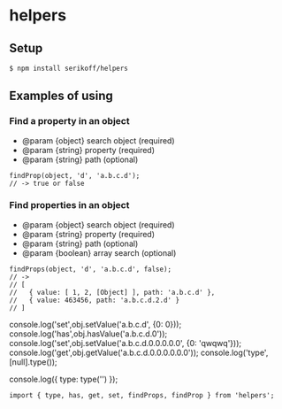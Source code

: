 # helpers


## Setup
```sh
$ npm install serikoff/helpers
```

## Examples of using


### Find a property in an object
* @param {object} search object (required)
* @param {string} property (required)
* @param {string} path (optional)

```
findProp(object, 'd', 'a.b.c.d');
// -> true or false
```

### Find properties in an object
* @param {object} search object (required)
* @param {string} property (required)
* @param {string} path (optional)
* @param {boolean} array search (optional)

```
findProps(object, 'd', 'a.b.c.d', false);
// -> 
// [
//   { value: [ 1, 2, [Object] ], path: 'a.b.c.d' },
//   { value: 463456, path: 'a.b.c.d.2.d' }
// ]
```




console.log('set',obj.setValue('a.b.c.d', {0: 0}));
console.log('has',obj.hasValue('a.b.c.d.0'));
console.log('set',obj.setValue('a.b.c.d.0.0.0.0.0', {0: 'qwqwq'}));
console.log('get',obj.getValue('a.b.c.d.0.0.0.0.0.0'));
console.log('type', [null].type());

console.log({ type: type('') });


```
import { type, has, get, set, findProps, findProp } from 'helpers';
```
